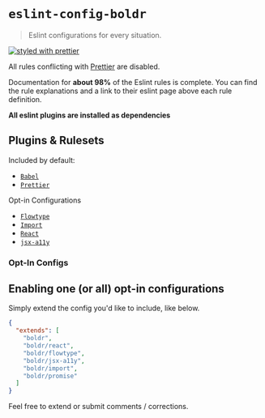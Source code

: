 # `eslint-config-boldr`

> Eslint configurations for every situation.

[![styled with prettier](https://img.shields.io/badge/styled_with-prettier-ff69b4.svg)](https://github.com/prettier/prettier)

All rules conflicting with [Prettier](https://github.com/prettier/prettier) are disabled.  

Documentation for **about 98%** of the Eslint rules is complete. You can find the rule explanations and a link to their eslint page above each rule definition.

**All eslint plugins are installed as dependencies**

## Plugins & Rulesets
Included by default:
- [`Babel`](https://github.com/babel/eslint-plugin-babel)   
- [`Prettier`](https://github.com/prettier/eslint-plugin-prettier)   

Opt-in Configurations
- [`Flowtype`](https://github.com/gajus/eslint-plugin-flowtype)
- [`Import`](https://github.com/benmosher/eslint-plugin-import)
- [`React`](https://github.com/yannickcr/eslint-plugin-react)
- [`jsx-a11y`](https://github.com/evcohen/eslint-plugin-jsx-a11y)

### Opt-In Configs
Enabling one (or all) opt-in configurations
----
Simply extend the config you'd like to include, like below.
```JSON
{
  "extends": [
    "boldr",
    "boldr/react",
    "boldr/flowtype",
    "boldr/jsx-a11y",
    "boldr/import",
    "boldr/promise"
  ]
}
```


Feel free to extend or submit comments / corrections.


